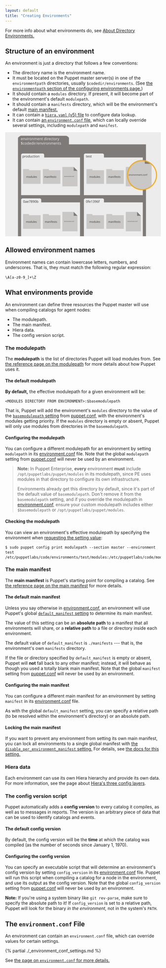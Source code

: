 ```yaml
---
layout: default
title: "Creating Environments"
---
```


[config_print]: ./config_print.html
[env_conf_path]: ./environments_configuring.html#environmentpath
[enable_dirs]: ./environments_configuring.html
[assign]: ./environments_assigning.html
[about]: ./environments.html
[manifest_dir]: ./dirs_manifest.html
[environment.conf]: ./config_file_environment.html
[modulepath]: ./dirs_modulepath.html
[puppet.conf]: ./config_file_main.html
[basemodulepath]: ./configuration.html#basemodulepath
[default_manifest]: ./configuration.html#defaultmanifest
[disable_per_environment_manifest]: ./configuration.html#disableperenvironmentmanifest
[hiera.yaml]: ./hiera_config_yaml_5.html

For more info about what environments do, see [About Directory Environments.][about]


## Structure of an environment


An environment is just a directory that follows a few conventions:

* The directory name is the environment name.
* It must be located on the Puppet master server(s) in one of the `environmentpath` directories, usually `$codedir/environments`. (See [the `environmentpath` section of the configuring environments page.][env_conf_path])
* It should contain a `modules` directory. If present, it will become part of the environment's default `modulepath`.
* It should contain a `manifests` directory, which will be the environment's default [main manifest.][manifest_dir]
* It can contain a [`hiera.yaml` (v5) file][hiera.yaml] to configure data lookup.
* It can contain [an `environment.conf` file][environment.conf], which can locally override several settings, including `modulepath` and `manifest`.

![Diagram: A directory with four environments. Each environment contains a modules directory, a manifests directory, and an environment.conf file.](./images/environment_directories.svg)

## Allowed environment names


Environment names can contain lowercase letters, numbers, and underscores. That is, they must match the following regular expression:

`\A[a-z0-9_]+\Z`


## What environments provide


An environment can define three resources the Puppet master will use when compiling catalogs for agent nodes:

* The modulepath.
* The main manifest.
* Hiera data.
* The config version script.


### The modulepath

The **modulepath** is the list of directories Puppet will load modules from. See [the reference page on the modulepath][modulepath] for more details about how Puppet uses it.

#### The default modulepath

**By default,** the effective modulepath for a given environment will be:

    <MODULES DIRECTORY FROM ENVIRONMENT>:$basemodulepath

That is, Puppet will add the environment's `modules` directory to the value of the [`basemodulepath` setting][basemodulepath] from [puppet.conf][], with the environment's modules getting priority. If the `modules` directory is empty or absent, Puppet will only use modules from directories in the `basemodulepath`.

#### Configuring the modulepath

You can configure a different modulepath for an environment by setting `modulepath` in its [environment.conf][] file. Note that the global `modulepath` setting from [puppet.conf][] will never be used by an environment.

> **Note:** In Puppet Enterprise, **every** environment **must** include `/opt/puppetlabs/puppet/modules` in its modulepath, since PE uses modules in that directory to configure its own infrastructure.
>
> Environments already get this directory by default, since it's part of the default value of `basemodulepath`. Don't remove it from the `basemodulepath` setting, and if you override the modulepath in [environment.conf][], ensure your custom modulepath includes either `$basemodulepath` or `/opt/puppetlabs/puppet/modules`.

#### Checking the modulepath

You can view an environment's effective modulepath by specifying the environment when [requesting the setting value][config_print]:

    $ sudo puppet config print modulepath --section master --environment test
    /etc/puppetlabs/code/environments/test/modules:/etc/puppetlabs/code/modules:/opt/puppetlabs/puppet/modules


### The main manifest

The **main manifest** is Puppet's starting point for compiling a catalog. See [the reference page on the main manifest][manifest_dir] for more details.

#### The default main manifest

Unless you say otherwise in [environment.conf][], an environment will use Puppet's global [`default_manifest` setting][default_manifest] to determine its main manifest.

The value of this setting can be an **absolute path** to a manifest that all environments will share, or a **relative path** to a file or directory inside each environment.

The default value of `default_manifest` is `./manifests` --- that is, the environment's own `manifests` directory.

If the file or directory specified by `default_manifest` is empty or absent, Puppet will **not** fall back to any other manifest; instead, it will behave as though you used a totally blank main manifest. Note that the global `manifest` setting from [puppet.conf][] will never be used by an environment.


#### Configuring the main manifest

You can configure a different main manifest for an environment by setting `manifest` in its [environment.conf][] file.

As with the global `default_manifest` setting, you can specify a relative path (to be resolved within the environment's directory) or an absolute path.

#### Locking the main manifest

If you want to prevent any environment from setting its own main manifest, you can lock all environments to a single global manifest with [the `disable_per_environment_manifest` setting.][disable_per_environment_manifest] For details, see [the docs for this setting.][disable_per_environment_manifest]

### Hiera data

Each environment can use its own Hiera hierarchy and provide its own data. For more information, see the page about [Hiera's three config layers](./hiera_layers.html).

### The config version script

Puppet automatically adds a **config version** to every catalog it compiles, as well as to messages in reports. The version is an arbitrary piece of data that can be used to identify catalogs and events.

#### The default config version

By default, the config version will be the **time** at which the catalog was compiled (as the number of seconds since January 1, 1970).

#### Configuring the config version

You can specify an executable script that will determine an environment's config version by setting `config_version` in its [environment.conf][] file. Puppet will run this script when compiling a catalog for a node in the environment, and use its output as the config version. Note that the global `config_version` setting from [puppet.conf][] will never be used by an environment.

**Note:** If you're using a system binary like `git rev-parse`, make sure to specify the absolute path to it! If `config_version` is set to a relative path, Puppet will look for the binary _in the environment,_ not in the system's `PATH`.


## The `environment.conf` File

An environment can contain an `environment.conf` file, which can override values for certain settings.

{% partial ./_environment_conf_settings.md %}

See [the page on `environment.conf` for more details.][environment.conf]

